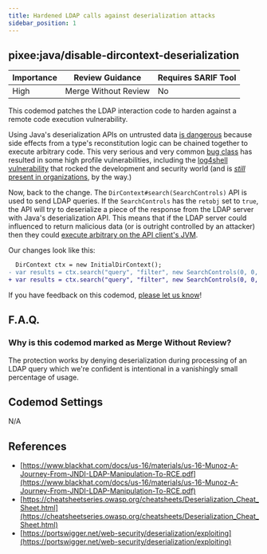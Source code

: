 ```yaml
---
title: Hardened LDAP calls against deserialization attacks
sidebar_position: 1
---
```


## pixee:java/disable-dircontext-deserialization 

| Importance | Review Guidance      | Requires SARIF Tool |
|------------|----------------------|---------------------|
 | High       | Merge Without Review | No                  |

This codemod patches the LDAP interaction code to harden against a remote code execution vulnerability.

Using Java's deserialization APIs on untrusted data [is dangerous](https://cheatsheetseries.owasp.org/cheatsheets/Deserialization_Cheat_Sheet.html) because side effects from a type's reconstitution logic can be chained together to execute arbitrary code. This very serious and very common [bug class](https://github.com/GrrrDog/Java-Deserialization-Cheat-Sheet) has resulted in some high profile vulnerabilities, including the [log4shell vulnerability](https://en.wikipedia.org/wiki/Log4Shell) that rocked the development and security world (and is [_still_ present in organizations](https://www.wired.com/story/log4j-log4shell-one-year-later/), by the way.)

Now, back to the change. The `DirContext#search(SearchControls)` API is used to send LDAP queries. If the `SearchControls` has the `retobj` set to `true`, the API will try to deserialize a piece of the response from the LDAP server with Java's deserialization API. This means that if the LDAP server could influenced to return malicious data (or is outright controlled by an attacker) then they could [execute arbitrary on the API client's JVM](https://www.blackhat.com/docs/us-16/materials/us-16-Munoz-A-Journey-From-JNDI-LDAP-Manipulation-To-RCE.pdf).

Our changes look like this:

```diff
  DirContext ctx = new InitialDirContext();
- var results = ctx.search("query", "filter", new SearchControls(0, 0, 0, null, true, false));
+ var results = ctx.search("query", "filter", new SearchControls(0, 0, 0, null, false, false));
```



If you have feedback on this codemod, [please let us know](mailto:feedback@pixee.ai)!

## F.A.Q. 

### Why is this codemod marked as Merge Without Review?

The protection works by denying deserialization during processing of an LDAP query which we're confident is intentional in a vanishingly small percentage of usage.

## Codemod Settings

N/A

## References
* [https://www.blackhat.com/docs/us-16/materials/us-16-Munoz-A-Journey-From-JNDI-LDAP-Manipulation-To-RCE.pdf](https://www.blackhat.com/docs/us-16/materials/us-16-Munoz-A-Journey-From-JNDI-LDAP-Manipulation-To-RCE.pdf)
* [https://cheatsheetseries.owasp.org/cheatsheets/Deserialization_Cheat_Sheet.html](https://cheatsheetseries.owasp.org/cheatsheets/Deserialization_Cheat_Sheet.html)
* [https://portswigger.net/web-security/deserialization/exploiting](https://portswigger.net/web-security/deserialization/exploiting)
